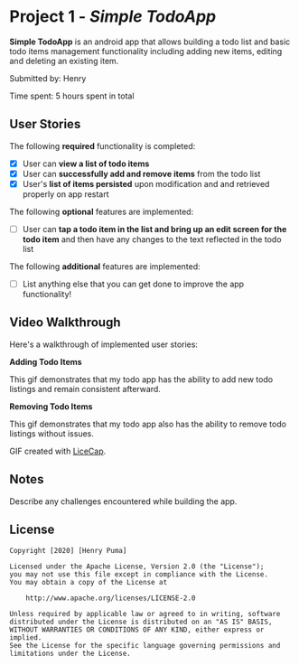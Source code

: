 # Project 1 - *Simple TodoApp*

**Simple TodoApp** is an android app that allows building a todo list and basic todo items management functionality including adding new items, editing and deleting an existing item.

Submitted by: Henry

Time spent: 5 hours spent in total

## User Stories

The following **required** functionality is completed:

* [x] User can **view a list of todo items**
* [x] User can **successfully add and remove items** from the todo list
* [x] User's **list of items persisted** upon modification and and retrieved properly on app restart

The following **optional** features are implemented:

* [ ] User can **tap a todo item in the list and bring up an edit screen for the todo item** and then have any changes to the text reflected in the todo list

The following **additional** features are implemented:

* [ ] List anything else that you can get done to improve the app functionality!

## Video Walkthrough

Here's a walkthrough of implemented user stories:

**Adding Todo Items**


This gif demonstrates that my todo app has the ability to add new todo listings and remain consistent afterward.

**Removing Todo Items**


This gif demonstrates that my todo app also has the ability to remove todo listings without issues.

GIF created with [LiceCap](http://www.cockos.com/licecap/).

## Notes

Describe any challenges encountered while building the app.

## License

    Copyright [2020] [Henry Puma]

    Licensed under the Apache License, Version 2.0 (the "License");
    you may not use this file except in compliance with the License.
    You may obtain a copy of the License at

        http://www.apache.org/licenses/LICENSE-2.0

    Unless required by applicable law or agreed to in writing, software
    distributed under the License is distributed on an "AS IS" BASIS,
    WITHOUT WARRANTIES OR CONDITIONS OF ANY KIND, either express or implied.
    See the License for the specific language governing permissions and
    limitations under the License.

